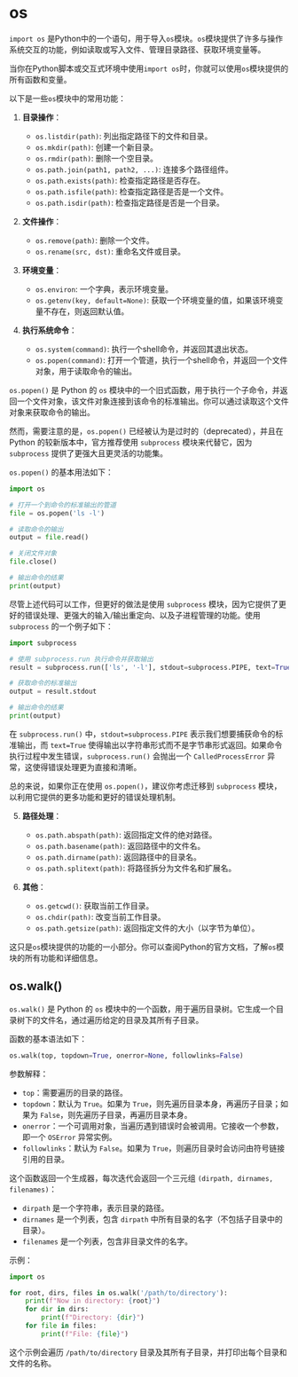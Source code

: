 # os

`import os` 是Python中的一个语句，用于导入`os`模块。`os`模块提供了许多与操作系统交互的功能，例如读取或写入文件、管理目录路径、获取环境变量等。

当你在Python脚本或交互式环境中使用`import os`时，你就可以使用`os`模块提供的所有函数和变量。

以下是一些`os`模块中的常用功能：

1. **目录操作**：

	* `os.listdir(path)`: 列出指定路径下的文件和目录。
	* `os.mkdir(path)`: 创建一个新目录。
	* `os.rmdir(path)`: 删除一个空目录。
	* `os.path.join(path1, path2, ...)`: 连接多个路径组件。
	* `os.path.exists(path)`: 检查指定路径是否存在。
	* `os.path.isfile(path)`: 检查指定路径是否是一个文件。
	* `os.path.isdir(path)`: 检查指定路径是否是一个目录。

2. **文件操作**：

	* `os.remove(path)`: 删除一个文件。
	* `os.rename(src, dst)`: 重命名文件或目录。

3. **环境变量**：

	* `os.environ`: 一个字典，表示环境变量。
	* `os.getenv(key, default=None)`: 获取一个环境变量的值，如果该环境变量不存在，则返回默认值。

4. **执行系统命令**：

	* `os.system(command)`: 执行一个shell命令，并返回其退出状态。
	* `os.popen(command)`: 打开一个管道，执行一个shell命令，并返回一个文件对象，用于读取命令的输出。

`os.popen()` 是 Python 的 `os` 模块中的一个旧式函数，用于执行一个子命令，并返回一个文件对象，该文件对象连接到该命令的标准输出。你可以通过读取这个文件对象来获取命令的输出。

然而，需要注意的是，`os.popen()` 已经被认为是过时的（deprecated），并且在 Python 的较新版本中，官方推荐使用 `subprocess`
模块来代替它，因为 `subprocess` 提供了更强大且更灵活的功能集。

`os.popen()` 的基本用法如下：

```python
import os

# 打开一个到命令的标准输出的管道
file = os.popen('ls -l')

# 读取命令的输出
output = file.read()

# 关闭文件对象
file.close()

# 输出命令的结果
print(output)
```

尽管上述代码可以工作，但更好的做法是使用 `subprocess`
模块，因为它提供了更好的错误处理、更强大的输入/输出重定向、以及子进程管理的功能。使用 `subprocess` 的一个例子如下：

```python
import subprocess

# 使用 subprocess.run 执行命令并获取输出
result = subprocess.run(['ls', '-l'], stdout=subprocess.PIPE, text=True)

# 获取命令的标准输出
output = result.stdout

# 输出命令的结果
print(output)
```

在 `subprocess.run()` 中，`stdout=subprocess.PIPE` 表示我们想要捕获命令的标准输出，而 `text=True`
使得输出以字符串形式而不是字节串形式返回。如果命令执行过程中发生错误，`subprocess.run()` 会抛出一个 `CalledProcessError`
异常，这使得错误处理更为直接和清晰。

总的来说，如果你正在使用 `os.popen()`，建议你考虑迁移到 `subprocess` 模块，以利用它提供的更多功能和更好的错误处理机制。

5. **路径处理**：

	* `os.path.abspath(path)`: 返回指定文件的绝对路径。
	* `os.path.basename(path)`: 返回路径中的文件名。
	* `os.path.dirname(path)`: 返回路径中的目录名。
	* `os.path.splitext(path)`: 将路径拆分为文件名和扩展名。

6. **其他**：

	* `os.getcwd()`: 获取当前工作目录。
	* `os.chdir(path)`: 改变当前工作目录。
	* `os.path.getsize(path)`: 返回指定文件的大小（以字节为单位）。

这只是`os`模块提供的功能的一小部分。你可以查阅Python的官方文档，了解`os`模块的所有功能和详细信息。

## os.walk()

`os.walk()` 是 Python 的 `os` 模块中的一个函数，用于遍历目录树。它生成一个目录树下的文件名，通过遍历给定的目录及其所有子目录。

函数的基本语法如下：

```python
os.walk(top, topdown=True, onerror=None, followlinks=False)
```

参数解释：

* `top`：需要遍历的目录的路径。
* `topdown`：默认为 `True`。如果为 `True`，则先遍历目录本身，再遍历子目录；如果为 `False`，则先遍历子目录，再遍历目录本身。
* `onerror`：一个可调用对象，当遍历遇到错误时会被调用。它接收一个参数，即一个 `OSError` 异常实例。
* `followlinks`：默认为 `False`。如果为 `True`，则遍历目录时会访问由符号链接引用的目录。

这个函数返回一个生成器，每次迭代会返回一个三元组 `(dirpath, dirnames, filenames)`：

* `dirpath` 是一个字符串，表示目录的路径。
* `dirnames` 是一个列表，包含 `dirpath` 中所有目录的名字（不包括子目录中的目录）。
* `filenames` 是一个列表，包含非目录文件的名字。

示例：

```python
import os

for root, dirs, files in os.walk('/path/to/directory'):
    print(f"Now in directory: {root}")
    for dir in dirs:
        print(f"Directory: {dir}")
    for file in files:
        print(f"File: {file}")
```

这个示例会遍历 `/path/to/directory` 目录及其所有子目录，并打印出每个目录和文件的名称。